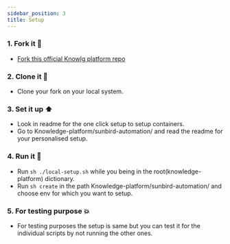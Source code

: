 ```yaml
---
sidebar_position: 3
title: Setup
---
```



### 1. Fork it :fork_and_knife:

- [Fork this official Knowlg platform repo](https://github.com/Sunbird-Knowlg/knowledge-platform)
 
### 2. Clone it :busts_in_silhouette:

- Clone your fork on your local system.

### 3. Set it up :arrow_up:

- Look in readme for the one click setup to setup containers.
- Go to Knowledge-platform/sunbird-automation/ and read the readme for your personalised setup.

### 4. Run it :checkered_flag:

- Run `sh ./local-setup.sh` while you being in the root(knowledge-platform) dictionary.
- Run `sh create` in the path Knowledge-platform/sunbird-automation/ and choose env for which you want to setup.

### 5. For testing purpose 💥

- For testing purposes the setup is same but you can test it for the individual scripts by not running the other ones.
